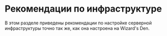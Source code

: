 # Рекомендации по инфраструктуре

В этом разделе приведены рекомендации по настройке серверной инфраструктуры точно так же, как она настроена на Wizard's Den.
